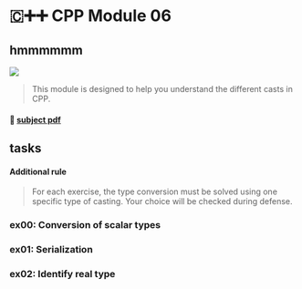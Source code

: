 # 🇨➕➕ CPP Module 06
## hmmmmmm

![](https://badge42.vercel.app/api/v2/cl1pqrsvk005409ml9e9fk7av/project/2557768)
> This module is designed to help you understand the different casts in CPP.

#### 📄 [subject pdf](https://cdn.intra.42.fr/pdf/pdf/49426/en.subject.pdf)

## tasks
#### Additional rule
> For each exercise, the type conversion must be solved
> using one specific type of casting.
> Your choice will be checked during defense.

### ex00: Conversion of scalar types
### ex01: Serialization
### ex02: Identify real type
